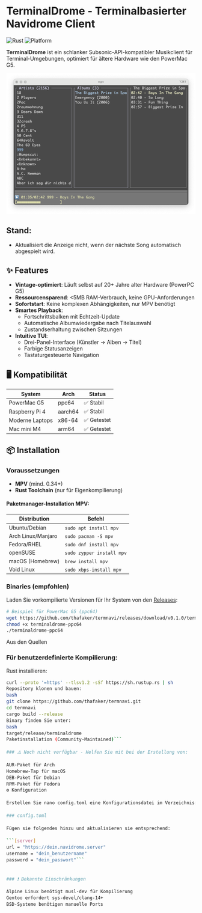 # TerminalDrome - Terminalbasierter Navidrome Client

![Rust](https://img.shields.io/badge/Rust-1.70+-orange)
![Platform](https://img.shields.io/badge/Platform-ppc64%20%7C%20aarch64%20%7C%20x86__64-lightgrey)

**TerminalDrome** ist ein schlanker Subsonic-API-kompatibler Musikclient für Terminal-Umgebungen, optimiert für ältere Hardware wie den PowerMac G5. 

![TerminalDrome Screenshot](terminaldrome.png)

## Stand:
* Aktualisiert die Anzeige nicht, wenn der nächste Song automatisch abgespielt wird.

## ✨ Features
- **Vintage-optimiert**: Läuft selbst auf 20+ Jahre alter Hardware (PowerPC G5)
- **Ressourcensparend**: <5MB RAM-Verbrauch, keine GPU-Anforderungen
- **Sofortstart**: Keine komplexen Abhängigkeiten, nur MPV benötigt
- **Smartes Playback**:
  - Fortschrittsbalken mit Echtzeit-Update
  - Automatische Albumwiedergabe nach Titelauswahl
  - Zustandserhaltung zwischen Sitzungen
- **Intuitive TUI**:
  - Drei-Panel-Interface (Künstler → Alben → Titel)
  - Farbige Statusanzeigen
  - Tastaturgesteuerte Navigation

## 🖥️ Kompatibilität
| System          | Arch     | Status      |
|-----------------|----------|-------------|
| PowerMac G5     | ppc64    | ✅ Stabil   |
| Raspberry Pi 4  | aarch64  | ✅ Stabil   |
| Moderne Laptops | x86-64   | ✅ Getestet |
| Mac mini M4 | arm64   | ✅ Getestet |

## 📦 Installation

### Voraussetzungen
- **MPV** (mind. 0.34+)
- **Rust Toolchain** (nur für Eigenkompilierung)

#### Paketmanager-Installation MPV:
| Distribution | Befehl |
|--------------|--------|
| Ubuntu/Debian | `sudo apt install mpv` |
| Arch Linux/Manjaro | `sudo pacman -S mpv` |
| Fedora/RHEL | `sudo dnf install mpv` |
| openSUSE | `sudo zypper install mpv` |
| macOS (Homebrew) | `brew install mpv` |
| Void Linux | `sudo xbps-install mpv` |

### Binaries (empfohlen)

Laden Sie vorkompilierte Versionen für Ihr System von den [Releases](https://github.com/thafaker/termnavi/releases):

```bash
# Beispiel für PowerMac G5 (ppc64)
wget https://github.com/thafaker/termnavi/releases/download/v0.1.0/terminaldrome-ppc64
chmod +x terminaldrome-ppc64
./terminaldrome-ppc64 
```

Aus den Quellen

### Für benutzerdefinierte Kompilierung:

Rust installieren:
```bash
curl --proto '=https' --tlsv1.2 -sSf https://sh.rustup.rs | sh
Repository klonen und bauen:
bash
git clone https://github.com/thafaker/termnavi.git
cd termnavi
cargo build --release
Binary finden Sie unter:
bash
target/release/terminaldrome
Paketinstallation (Community-Maintained)```

### ⚠️ Noch nicht verfügbar - Helfen Sie mit bei der Erstellung von:

AUR-Paket für Arch
Homebrew-Tap für macOS
DEB-Paket für Debian
RPM-Paket für Fedora
⚙️ Konfiguration

Erstellen Sie nano config.toml eine Konfigurationsdatei im Verzeichnis:

### config.toml

Fügen sie folgendes hinzu und aktualisieren sie entsprechend:

```[server]
url = "https://dein.navidrome.server"
username = "dein_benutzername"
password = "dein_passwort"```


### ❗ Bekannte Einschränkungen

Alpine Linux benötigt musl-dev für Kompilierung
Gentoo erfordert sys-devel/clang-14+
BSD-Systeme benötigen manuelle Ports